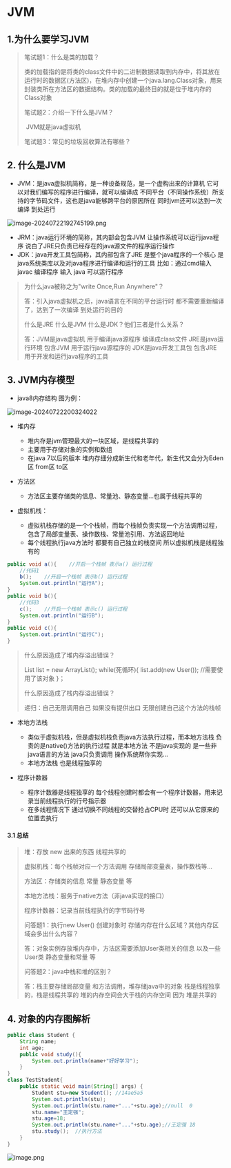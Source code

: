 # JVM

## 1.为什么要学习JVM

> 笔试题1：什么是类的加载？
>
> ​			类的加载指的是将类的class文件中的二进制数据读取到内存中，将其放在运行时的数据区(方法区)，在堆内存中创建一个java.lang.Class对象，用来封装类所在方法区的数据结构。类的加载的最终目的就是位于堆内存的Class对象
>
> 笔试题2：介绍一下什么是JVM？
>
> ​			JVM就是java虚拟机
>
> 笔试题3：常见的垃圾回收算法有哪些？

## 2. 什么是JVM

- JVM：是java虚拟机简称，是一种设备规范，是一个虚构出来的计算机 它可以对我们编写的程序进行编译，就可以编译成 不同平台（不同操作系统）所支持的字节码文件，这也是java能够跨平台的原因所在 同时jvm还可以达到一次编译 到处运行

![image-20240722192745199.png](https://s2.loli.net/2024/07/22/sB7btNWLHrxZmk3.png)

- JRM：java运行环境的简称，其内部会包含JVM 让操作系统可以运行java程序 说白了JRE只负责已经存在的java源文件的程序运行操作
- JDK：java开发工具包简称，其内部包含了JRE 是整个java程序的一个核心 是java系统类库以及对java程序进行编译和运行的工具 比如：通过cmd输入 javac 编译程序 输入 java 可以运行程序

> 为什么java被称之为"write Once,Run Anywhere"？
>
> 答：引入java虚拟机之后，java语言在不同的平台运行时 都不需要重新编译了，达到了一次编译 到处运行的目的
>
> 什么是JRE 什么是JVM 什么是JDK？他们三者是什么关系？
>
> 答：JVM是java虚拟机 用于编译java源程序 编译成class文件
> 		 JRE是java运行环境 包含JVM   用于运行java源程序的
> 		 JDK是java开发工具包 包含JRE 用于开发和运行java程序的工具

## 3. JVM内存模型

- java8内存结构 图为例：

![image-20240722200324022](https://s2.loli.net/2024/07/22/o7plumSr5Ptz3TA.png)

- 堆内存
  - 堆内存是jvm管理最大的一块区域，是线程共享的
  - 主要用于存储对象的实例和数组
  - 在java 7以后的版本 堆内存细分成新生代和老年代，新生代又会分为Eden区 from区 to区

- 方法区
  - 方法区主要存储类的信息、常量池、静态变量...也属于线程共享的
- 虚拟机栈：
  - 虚拟机栈存储的是一个个栈帧，而每个栈帧负责实现一个方法调用过程，包含了局部变量表、操作数栈、常量池引用、方法返回地址
  - 每个线程执行java方法时 都要有自己独立的栈空间 所以虚拟机栈是线程独有的

```java
public void a(){	//开启一个栈帧 表示a() 运行过程
    //代码1
    b();	//开启一个栈帧 表示b() 运行过程
    System.out.println("运行A");
}
public void b(){	
    //代码3
    c();	//开启一个栈帧 表示c() 运行过程
    System.out.println("运行B");
}
public void c(){
    System.out.println("运行C");
}
```

> 什么原因造成了堆内存溢出错误？
>
> List list = new ArrayList();
> while(死循环){
> 		list.add(new User());	//需要使用了该对象
> }；
>
> 什么原因造成了栈内存溢出错误？
>
> 递归：自己无限调用自己 如果没有提供出口 无限创建自己这个方法的栈帧

- 本地方法栈
  - 类似于虚拟机栈，但是虚拟机栈负责java方法执行过程，而本地方法栈 负责的是native()方法的执行过程 就是本地方法 不是java实现的 是一些非java语言的方法 java只负责调用 操作系统帮你实现...
  - 本地方法栈 也是线程独享的

- 程序计数器
  - 程序计数器是线程独享的 每个线程创建时都会有一个程序计数器，用来记录当前线程执行的行号指示器
  - 在多线程情况下 通过切换不同线程的交替抢占CPU时 还可以从它原来的位置去执行

#### 3.1 总结

> 堆：存放 new 出来的东西 线程共享的
>
> 虚拟机栈：每个栈帧对应一个方法调用 存储局部变量表，操作数栈等...
>
> 方法区：存储类的信息 常量 静态变量 等
>
> 本地方法栈：服务于native方法（非java实现的接口）
>
> 程序计数器：记录当前线程执行的字节码行号
>
> 
>
> 问答题1：执行new User()	创建对象时 存储内存在什么区域？其他内存区域会多出什么内容？
>
> 答：对象实例存放堆内存中，方法区需要添加User类相关的信息 以及一些User类 静态变量和常量 等
>
> 问答题2：java中栈和堆的区别？
>
> 答：栈主要存储局部变量 和方法调用，堆存储java中的对象
> 		 栈是线程独享的，栈是线程共享的
> 		 堆的内存空间会大于栈的内存空间 因为 堆是共享的

## 4. 对象的内存图解析

```java
public class Student {
    String name;
    int age;
    public void study(){
        System.out.println(name+"好好学习");
    }
}
class TestStudent{
    public static void main(String[] args) {
        Student stu=new Student(); //14ae5a5
        System.out.println(stu);
        System.out.println(stu.name+"..."+stu.age);//null  0
        stu.name="王定强";
        stu.age=18;
        System.out.println(stu.name+"..."+stu.age);//王定强 18
        stu.study();  //执行方法
    }
}
```

![image.png](https://s2.loli.net/2024/07/28/OL4RMXU3AJBv6gW.png)